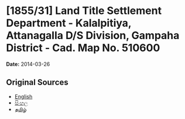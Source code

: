 # [1855/31] Land Title Settlement Department - Kalalpitiya, Attanagalla D/S Division, Gampaha District - Cad. Map No. 510600

**Date:** 2014-03-26

## Original Sources

- [English](https://documents.gov.lk/view/extra-gazettes/2014/3/1855-31_E.pdf)
- [සිංහල](https://documents.gov.lk/view/extra-gazettes/2014/3/1855-31_S.pdf)
- [தமிழ்](https://documents.gov.lk/view/extra-gazettes/2014/3/1855-31_T.pdf)
